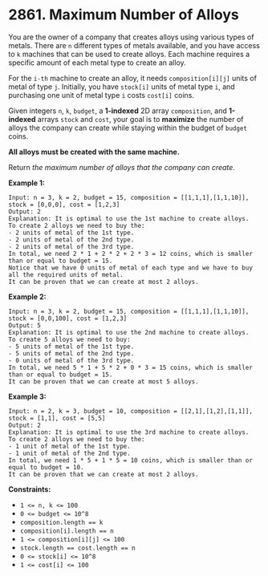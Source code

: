 # 2861. Maximum Number of Alloys

You are the owner of a company that creates alloys using various types of metals. There are `n` different types of metals available, and you have access to `k` machines that can be used to create alloys. Each machine requires a specific amount of each metal type to create an alloy.

For the `i-th` machine to create an alloy, it needs `composition[i][j]` units of metal of type `j`. Initially, you have `stock[i]` units of metal type `i`, and purchasing one unit of metal type `i` costs `cost[i]` coins.

Given integers `n`, `k`, `budget`, a **1-indexed** 2D array `composition`, and **1-indexed** arrays `stock` and `cost`, your goal is to **maximize** the number of alloys the company can create while staying within the budget of `budget` coins.

**All alloys must be created with the same machine.**

Return *the maximum number of alloys that the company can create*.

**Example 1:**

```()
Input: n = 3, k = 2, budget = 15, composition = [[1,1,1],[1,1,10]], stock = [0,0,0], cost = [1,2,3]
Output: 2
Explanation: It is optimal to use the 1st machine to create alloys.
To create 2 alloys we need to buy the:
- 2 units of metal of the 1st type.
- 2 units of metal of the 2nd type.
- 2 units of metal of the 3rd type.
In total, we need 2 * 1 + 2 * 2 + 2 * 3 = 12 coins, which is smaller than or equal to budget = 15.
Notice that we have 0 units of metal of each type and we have to buy all the required units of metal.
It can be proven that we can create at most 2 alloys.
```

**Example 2:**

```()
Input: n = 3, k = 2, budget = 15, composition = [[1,1,1],[1,1,10]], stock = [0,0,100], cost = [1,2,3]
Output: 5
Explanation: It is optimal to use the 2nd machine to create alloys.
To create 5 alloys we need to buy:
- 5 units of metal of the 1st type.
- 5 units of metal of the 2nd type.
- 0 units of metal of the 3rd type.
In total, we need 5 * 1 + 5 * 2 + 0 * 3 = 15 coins, which is smaller than or equal to budget = 15.
It can be proven that we can create at most 5 alloys.
```

**Example 3:**

```()
Input: n = 2, k = 3, budget = 10, composition = [[2,1],[1,2],[1,1]], stock = [1,1], cost = [5,5]
Output: 2
Explanation: It is optimal to use the 3rd machine to create alloys.
To create 2 alloys we need to buy the:
- 1 unit of metal of the 1st type.
- 1 unit of metal of the 2nd type.
In total, we need 1 * 5 + 1 * 5 = 10 coins, which is smaller than or equal to budget = 10.
It can be proven that we can create at most 2 alloys.
```

**Constraints:**

- `1 <= n, k <= 100`
- `0 <= budget <= 10^8`
- `composition.length == k`
- `composition[i].length == n`
- `1 <= composition[i][j] <= 100`
- `stock.length == cost.length == n`
- `0 <= stock[i] <= 10^8`
- `1 <= cost[i] <= 100`
